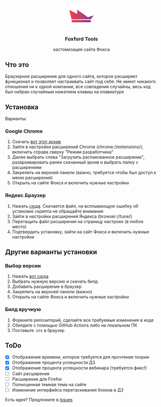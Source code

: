 <br />
<div align="center">
  <img src="assets/images/round.png" alt="Logo" width="80" height="80">
  <h3 align="center">Foxford Tools</h3>
  <p align="center">
    кастомизация сайта Фокса
  </p>
</div>

## Что это
Браузерное расширение для одного сайта, которое расширяет функционал и позволяет настраивать сайт под себя.
Не имеет никакого отношения ни к одной компании, все совпадения случайны, весь код был набран случайным нажатием клавиш на клавиатуре

## Установка
Варианты:
### Google Chrome
1. Скачать [вот этот архив](https://github.com/itsTPM/foxford-tools/releases/download/preview-zip/foxford-tools.zip)
2. Зайти в настройки расширений Chrome (chrome://extensions/), включить справа сверху "Режим разработчика"
3. Далее выбрать слева "Загрузить распакованное расширение", разархивировать ранее скачанный архив и выбрать папку с расширением
5. Закрепить на верхней панели (важно, требуется чтобы был доступ к меню расширения)
6. Открыть на сайте Фокса и включить нужные настройки
### Яндекс.Браузер
1. Нажать [сюда](https://github.com/itsTPM/foxford-tools/releases/download/preview-build/foxford-tools.crx). Скачается файл, на всплывающую ошибку об установке скрипта не обращайте внимания
2. Зайти в настройки расширений Яндекса (browser://tune/)
3. Перетащить файл расширения на страницу настроек (в любое место)
4. Подтвердить установку, зайти на сайт Фокса и включить нужные настройки

## Другие варианты установки
### Выбор версии
1. Нажать [вот сюда](https://github.com/itsTPM/foxford-tools/releases)
2. Выбрать нужную версию и скачать билд
3. Добавить расширение в браузер
4. Закрепить на верхней панели (важно)
5. Открыть на сайте Фокса и включить нужные настройки
### Билд вручную
1. Форкните репозиторий, сделайте все требуемые изменения в коде
2. Сбилдите с помощью GitHub Actions либо на локальном ПК
3. Поставьте .crx в браузер

## ToDo

- [x] Отображение времени, которое требуется для прочтения теории
- [x] Отображение процента успешности ДЗ
- [x] Отображение процента успешности вебинара (требуется фикс!)
- [ ] Сайт расширения
- [ ] Расширение для Firefox
- [ ] Полноценная темная тема на сайте
- [ ] Изменение интерфейса перетаскивания блоков в ДЗ

Есть идея? Предложите в [Issues](https://github.com/itsTPM/foxford-tools/issues)
